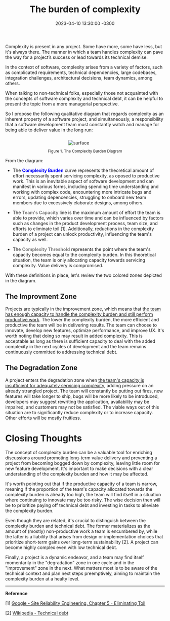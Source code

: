 ﻿---
layout: post
title: "The burden of complexity"
date: 2023-04-10 13:30:00 -0300
tags: collaboration project-management
---

Complexity is present in any project. Some have more, some have less, but it's always there. The manner in which a team handles complexity can pave the way for a project’s success or lead towards its technical demise.

In the context of software, complexity arises from a variety of factors, such as complicated requirements, technical dependencies, large codebases, integration challenges, architectural decisions, team dynamics, among others.

When talking to non-technical folks, especially those not acquainted with the concepts of software complexity and technical debt, it can be helpful to present the topic from a more managerial perspective.

So I propose the following qualitative diagram that regards complexity as an inherent property of a software project, and simultaneously, a responsibility that a software development team must constantly watch and manage for being able to deliver value in the long run:

<p align="center">
  <img style="max-width: 100%; max-height: 400px; margin: 10px 0 10px -40px" src="{{ site.baseurl }}/images/p31/complexity-burden-diagram.png" alt="surface"/>
  <br><label style="font-size: 12px;">Figure 1. The Complexity Burden Diagram</label>
</p>

From the diagram:

* The <b style="color:blue">Complexity Burden</b> curve represents the theoretical amount of effort necessarily spent servicing complexity, as oposed to productive work. This is an inevitable aspect of software development and can manifest in various forms, including spending time understanding and working with complex code, encountering more intricate bugs and errors, updating depencencies, struggling to onboard new team members due to excessively elaborate designs, among others.

* The <b style="color:gray">Team's Capacity</b> line is the maximum amount of effort the team is able to provide, which varies over time and can be influenced by factors such as changes in the product development process, team size, and efforts to eliminate toil [1]. Additionally, reductions in the complexity burden of a project can unlock productivity, influencing the team's capacity as well.

* The <b style="color:gray">Complexity Threshold</b> represents the point where the team's capacity becomes equal to the complexity burden. In this theoretical situation, the team is only allocating capacity towards servicing complexity. Value delivery is compromised.

With these definitions in place, let's review the two colored zones depicted in the diagram.

<h2>The Improvment Zone</h2>

Projects are typically in the improvement zone, which means that <u>the team has enough capacity to handle the complexity burden and still perform productive work</u>. The lower the complexity burden, the more efficient and productive the team will be in delivering results. The team can choose to innovate, develop new features, optimize performance, and improve UX. It's worth noting that doing so may result in added complexity. This is acceptable as long as there is sufficient capacity to deal with the added complexity in the next cycles of development and the team remains continuously committed to addressing technical debt.

<h2>The Degradation Zone</h2>

A project enters the degradation zone when <u>the team's capacity is insufficient for adequately servicing complexity</u>, adding pressure on an already strangled project. The team will constantly be putting out fires, new features will take longer to ship, bugs will be more likely to be introduced, developers may suggest rewriting the application, availability may be impaired, and customers may not be satisfied. The viable ways out of this situation are to significantly reduce complexity or to increase capacity. Other efforts will be mostly fruitless.

Closing Thoughts
============

The concept of complexity burden can be a valuable tool for enriching discussions around promoting long-term value delivery and preventing a project from becoming bogged down by complexity, leaving little room for new feature development. It's important to make decisions with a clear understanding of the complexity burden and how it may be affected.

It's worth pointing out that if the productive capacity of a team is narrow, meaning if the proportion of the team's capacity allocated towards the complexity burden is already too high, the team will find itself in a situation where continuing to innovate may be too risky. The wise decision then will be to prioritize paying off technical debt and investing in tasks to alleviate the complexity burden.

Even though they are related, it's crucial to distinguish between the complexity burden and technical debt. The former materializes as the amount of (mostly) non-productive work a team is encumbered by, while the latter is a liability that arises from design or implementation choices that prioritize short-term gains over long-term sustainability [2]. A project can become highly complex even with low technical debt.

Finally, a project is a dynamic endeavor, and a team may find itself momentarily in the "degradation" zone in one cycle and in the "improvement" zone in the next. What matters most is to be aware of the technical context and plan next steps preemptively, aiming to maintain the complexity burden at a healty level.

---

<b>Reference</b>

[1] [Google - Site Reliability Engineering. Chapter 5 - Eliminating Toil](https://sre.google/sre-book/eliminating-toil/)

[2] [Wikipedia - Technical debt](https://en.wikipedia.org/wiki/Technical_debt)

